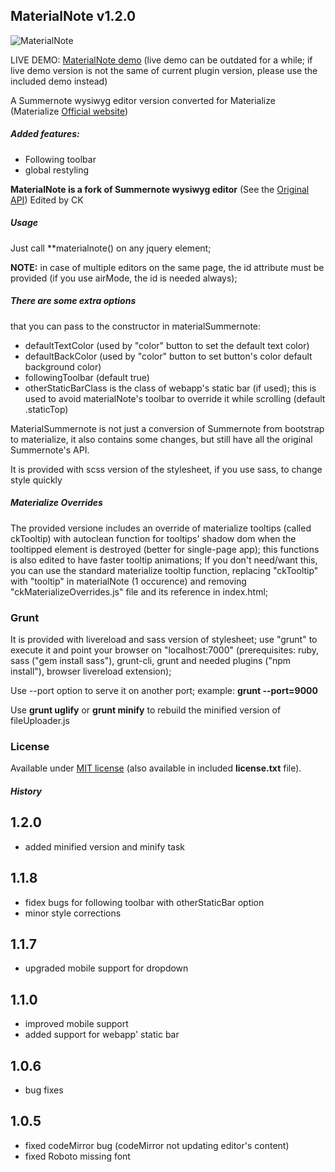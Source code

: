 ## MaterialNote v1.2.0

![MaterialNote](http://144.76.103.88/webforge_static/appLogos/materialNote.png)

LIVE DEMO: [MaterialNote demo](http://www.web-forge.info/projects/materialNote)
(live demo can be outdated for a while; if live demo version is not the same of current plugin version, please use the included demo instead)

A Summernote wysiwyg editor version converted for Materialize
 (Materialize [Official website](http://materializecss.com/))

##### Added features:

- Following toolbar
- global restyling


**MaterialNote is a fork of Summernote wysiwyg editor**
(See the [Original API](http://summernote.org/#/deep-dive))
Edited by CK

##### Usage
Just call **materialnote() on any jquery element;

**NOTE:**
in case of multiple editors on the same page, the id attribute must be provided (if you use airMode, the id is needed always);


##### There are some extra options

that you can pass to the constructor in materialSummernote:

- defaultTextColor (used by "color" button to set the default text color)
- defaultBackColor (used by "color" button to set button's color default background color)
- followingToolbar (default true)
- otherStaticBarClass is the class of webapp's static bar (if used); this is used to avoid materialNote's toolbar to override it while scrolling (default .staticTop)

MaterialSummernote is not just a conversion of Summernote from bootstrap to materialize, it also contains some changes, but still have all the original Summernote's API.

It is provided with scss version of the stylesheet, if you use sass, to change style quickly

##### Materialize Overrides
The provided versione includes an override of materialize tooltips (called ckTooltip) with autoclean function for tooltips' shadow dom when the tooltipped element is destroyed (better for single-page app); this functions is also edited to have faster tooltip animations;
If you don't need/want this, you can use the standard materialize tooltip function, replacing "ckTooltip" with "tooltip" in materialNote (1 occurence) and removing "ckMaterializeOverrides.js" file and its reference in index.html;

### Grunt
It is provided with livereload and sass version of stylesheet;
use "grunt" to execute it and point your browser on "localhost:7000" (prerequisites: ruby, sass ("gem install sass"), grunt-cli, grunt and needed plugins ("npm install"), browser livereload extension);

Use --port option to serve it on another port; example:
**grunt --port=9000**

Use **grunt uglify** or **grunt minify** to rebuild the minified version of fileUploader.js

### License
Available under <a href="http://opensource.org/licenses/MIT" target="_blank">MIT license</a> (also available in included **license.txt** file).

##### History
1.2.0
-----
- added minified version and minify task

1.1.8
-----
- fidex bugs for following toolbar with otherStaticBar option
- minor style corrections

1.1.7
-----
- upgraded mobile support for dropdown

1.1.0
-----
- improved mobile support
- added support for webapp' static bar

1.0.6
-----
- bug fixes

1.0.5
-----
- fixed codeMirror bug (codeMirror not updating editor's content)
- fixed Roboto missing font

